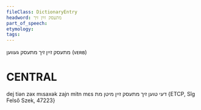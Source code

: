```yaml
---
fileClass: DictionaryEntry
headword: מתעסק זײַן זיך
part_of_speech: 
etymology: 
tags: 
---
```

מתעסק זײַן זיך
מתעסק געווען
(ᴠᴇʀʙ)

CENTRAL
========

dej tiən zəx mɩsaxək zajn mitn mɛs דעי טוען זיך מתעסק זײַן מיטן מת {ETCP, Sîg Felső Szek, 47223}

